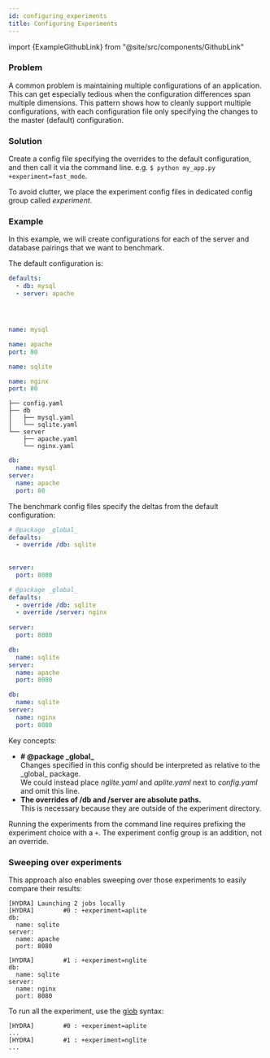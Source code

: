 ```yaml
---
id: configuring_experiments
title: Configuring Experiments
---
```


import {ExampleGithubLink} from "@site/src/components/GithubLink"

<ExampleGithubLink text="Example application" to="examples/patterns/configuring_experiments"/>

### Problem
A common problem is maintaining multiple configurations of an application.  This can get especially 
tedious when the configuration differences span multiple dimensions.
This pattern shows how to cleanly support multiple configurations, with each configuration file only specifying 
the changes to the master (default) configuration.

### Solution
Create a config file specifying the overrides to the default configuration, and then call it via the command line.
e.g. `$ python my_app.py +experiment=fast_mode`.

To avoid clutter, we place the experiment config files in dedicated config group called *experiment*.

### Example
In this example, we will create configurations for each of the server and database pairings that we want to benchmark.

The default configuration is:

<div className="row">
<div className="col col--4">

```yaml title="config.yaml"
defaults:
  - db: mysql
  - server: apache





```
</div>
<div className="col col--4">

```yaml title="db/mysql.yaml"
name: mysql
```

```yaml title="server/apache.yaml"
name: apache
port: 80
```
</div>


<div className="col col--4">

```yaml title="db/sqlite.yaml"
name: sqlite
```

```yaml title="server/nginx.yaml"
name: nginx
port: 80
```
</div>
</div>



<div className="row">
<div className="col col--6">

```text title="Directory structure"
├── config.yaml
├── db
│   ├── mysql.yaml
│   └── sqlite.yaml
└── server
    ├── apache.yaml
    └── nginx.yaml
```
</div>
<div className="col col--6">

```yaml title="$ python my_app.py"
db:
  name: mysql
server:
  name: apache
  port: 80


```
</div>
</div>

The benchmark config files specify the deltas from the default configuration:

<div className="row">
<div className="col col--6">

```yaml title="experiment/aplite.yaml"
# @package _global_
defaults:
  - override /db: sqlite
  
  
server:
  port: 8080
```
</div>
<div className="col col--6">

```yaml title="experiment/nglite.yaml"
# @package _global_
defaults:
  - override /db: sqlite
  - override /server: nginx
  
server:
  port: 8080
```
</div>
</div>

<div className="row">
<div className="col col--6">

```yaml title="$ python my_app.py +experiment=aplite"
db:
  name: sqlite
server:
  name: apache
  port: 8080
```
</div>
<div className="col col--6">

```yaml title="$ python my_app.py +experiment=nglite"
db:
  name: sqlite
server:
  name: nginx
  port: 8080
```
</div>

</div>

Key concepts:
* **\# @package \_global\_**  
  Changes specified in this config should be interpreted as relative to the \_global\_ package.  
  We could instead place *nglite.yaml* and *aplite.yaml* next to *config.yaml* and omit this line.
* **The overrides of /db and /server are absolute paths.**  
  This is necessary because they are outside of the experiment directory. 
  
Running the experiments from the command line requires prefixing the experiment choice with a `+`. 
The experiment config group is an addition, not an override.

### Sweeping over experiments

This approach also enables sweeping over those experiments to easily compare their results:

```text title="$ python my_app.py --multirun +experiment=aplite,nglite"
[HYDRA] Launching 2 jobs locally
[HYDRA]        #0 : +experiment=aplite
db:
  name: sqlite
server:
  name: apache
  port: 8080

[HYDRA]        #1 : +experiment=nglite
db:
  name: sqlite
server:
  name: nginx
  port: 8080
```

To run all the experiment, use the [glob](../../advanced/override_grammar/extended#glob-choice-sweep) syntax:
```text title="$ python my_app.py --multirun '+experiment=glob(*)'"
[HYDRA]        #0 : +experiment=aplite
...
[HYDRA]        #1 : +experiment=nglite
...
```
